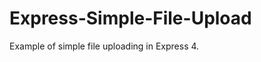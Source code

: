 Express-Simple-File-Upload
==========================

Example of simple file uploading in Express 4.
